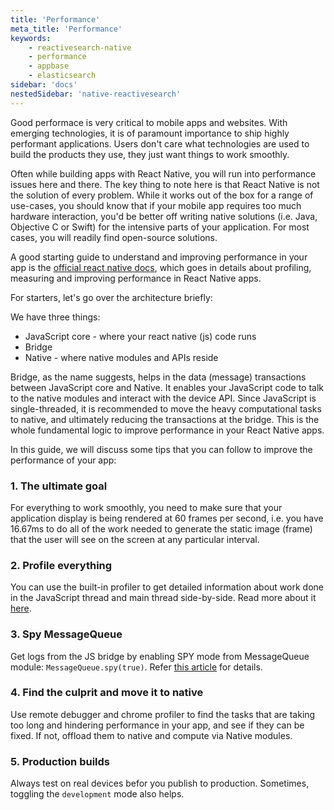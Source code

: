 ```yaml
---
title: 'Performance'
meta_title: 'Performance'
keywords:
    - reactivesearch-native
    - performance
    - appbase
    - elasticsearch
sidebar: 'docs'
nestedSidebar: 'native-reactivesearch'
---
```


Good performace is very critical to mobile apps and websites. With emerging technologies, it is of paramount importance to ship highly performant applications. Users don't care what technologies are used to build the products they use, they just want things to work smoothly.

Often while building apps with React Native, you will run into performance issues here and there. The key thing to note here is that React Native is not the solution of every problem. While it works
out of the box for a range of use-cases, you should know that if your mobile app requires too much hardware interaction, you'd be better off writing native solutions (i.e. Java, Objective C or Swift) for the intensive parts of your application. For most cases, you will readily find open-source solutions.

A good starting guide to understand and improving performance in your app is the [official react native docs](https://facebook.github.io/react-native/docs/performance.html), which goes in details about profiling, measuring and improving performance in React Native apps.

For starters, let's go over the architecture briefly:

We have three things:

-   JavaScript core - where your react native (js) code runs
-   Bridge
-   Native - where native modules and APIs reside

Bridge, as the name suggests, helps in the data (message) transactions between JavaScript core and Native. It enables your JavaScript code to talk to the native modules and interact with the device API. Since JavaScript is single-threaded, it is recommended to move the heavy computational tasks to native, and ultimately reducing the transactions at the bridge. This is the whole fundamental logic to improve performance in your React Native apps.

In this guide, we will discuss some tips that you can follow to improve the performance of your app:

### 1. The ultimate goal

For everything to work smoothly, you need to make sure that your application display is being rendered at 60 frames per second, i.e. you have 16.67ms to do all of the work needed to generate the static image (frame) that the user will see on the screen at any particular interval.

### 2. Profile everything

You can use the built-in profiler to get detailed information about work done in the JavaScript thread and main thread side-by-side. Read more about it [here](https://facebook.github.io/react-native/docs/performance.html#profiling).

### 3. Spy MessageQueue

Get logs from the JS bridge by enabling SPY mode from MessageQueue module: `MessageQueue.spy(true)`. Refer [this article](https://medium.com/@rotemmiz/react-native-internals-a-wider-picture-part-1-messagequeue-js-thread-7894a7cba868) for details.

### 4. Find the culprit and move it to native

Use remote debugger and chrome profiler to find the tasks that are taking too long and hindering performance in your app, and see if they can be fixed. If not, offload them to native and compute via Native modules.

### 5. Production builds

Always test on real devices befor you publish to production. Sometimes, toggling the `development` mode also helps.
